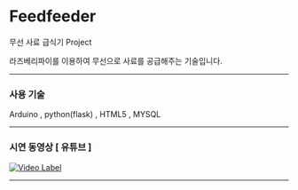 # Feedfeeder
무선 사료 급식기 Project

라즈베리파이를 이용하여 무선으로 사료를 공급해주는 기술입니다.

<hr>

<h3> 사용 기술 </h3>
Arduino , python(flask) , HTML5 , MYSQL

<hr>

<h3>시연 동영상 [ 유튜브 ]</h3>


[![Video Label](http://img.youtube.com/vi/K08wKIEmR0s/0.jpg)](https://youtu.be/K08wKIEmR0s?t=0s)

<hr>




